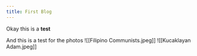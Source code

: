 ```yaml
---
title: First Blog
---
```


Okay this is a **test** 

And this is a test for the photos
![[Filipino Communists.jpeg]]
![[Kucaklayan Adam.jpeg]]

